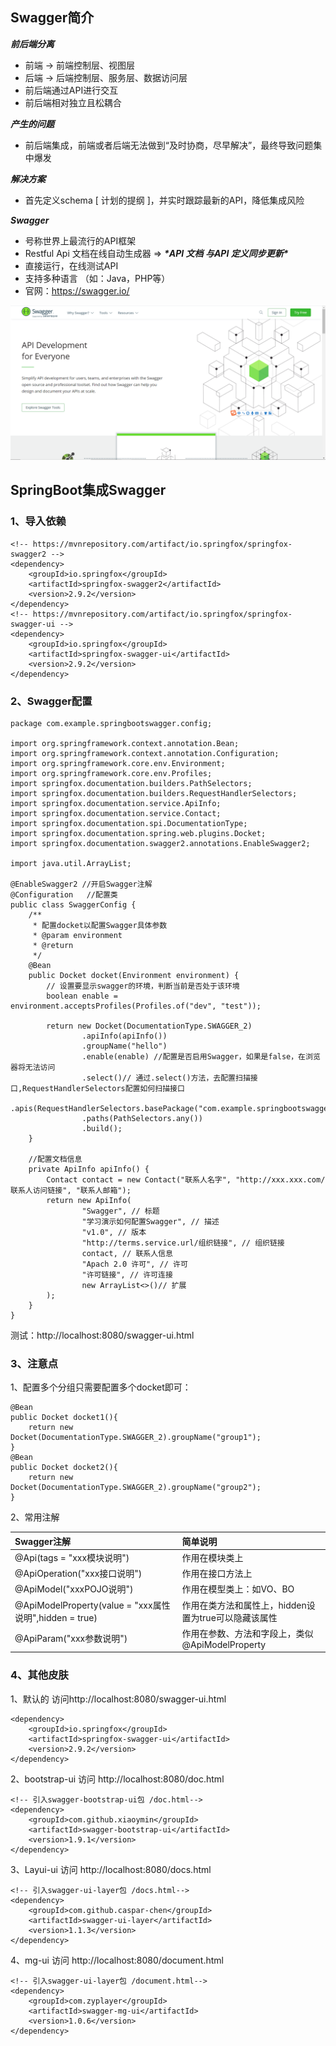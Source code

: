 ## Swagger简介

***前后端分离***

- 前端 -> 前端控制层、视图层
- 后端 -> 后端控制层、服务层、数据访问层
- 前后端通过API进行交互
- 前后端相对独立且松耦合

***产生的问题***

- 前后端集成，前端或者后端无法做到“及时协商，尽早解决”，最终导致问题集中爆发

***解决方案***

- 首先定义schema [ 计划的提纲 ]，并实时跟踪最新的API，降低集成风险

***Swagger***

- 号称世界上最流行的API框架
- Restful Api 文档在线自动生成器 => ***\*API 文档 与API 定义同步更新\****
- 直接运行，在线测试API
- 支持多种语言 （如：Java，PHP等）
- 官网：https://swagger.io/

![image-20200709145117170](img\sw)

## SpringBoot集成Swagger



### 1、导入依赖

```
<!-- https://mvnrepository.com/artifact/io.springfox/springfox-swagger2 -->
<dependency>
    <groupId>io.springfox</groupId>
    <artifactId>springfox-swagger2</artifactId>
    <version>2.9.2</version>
</dependency>
<!-- https://mvnrepository.com/artifact/io.springfox/springfox-swagger-ui -->
<dependency>
    <groupId>io.springfox</groupId>
    <artifactId>springfox-swagger-ui</artifactId>
    <version>2.9.2</version>
</dependency>
```

### 2、Swagger配置

```
package com.example.springbootswagger.config;

import org.springframework.context.annotation.Bean;
import org.springframework.context.annotation.Configuration;
import org.springframework.core.env.Environment;
import org.springframework.core.env.Profiles;
import springfox.documentation.builders.PathSelectors;
import springfox.documentation.builders.RequestHandlerSelectors;
import springfox.documentation.service.ApiInfo;
import springfox.documentation.service.Contact;
import springfox.documentation.spi.DocumentationType;
import springfox.documentation.spring.web.plugins.Docket;
import springfox.documentation.swagger2.annotations.EnableSwagger2;

import java.util.ArrayList;

@EnableSwagger2 //开启Swagger注解
@Configuration   //配置类
public class SwaggerConfig {
    /**
     * 配置docket以配置Swagger具体参数
     * @param environment
     * @return
     */
    @Bean
    public Docket docket(Environment environment) {
        // 设置要显示swagger的环境，判断当前是否处于该环境
        boolean enable = environment.acceptsProfiles(Profiles.of("dev", "test"));

        return new Docket(DocumentationType.SWAGGER_2)
                .apiInfo(apiInfo())
                .groupName("hello")
                .enable(enable) //配置是否启用Swagger，如果是false，在浏览器将无法访问
                .select()// 通过.select()方法，去配置扫描接口,RequestHandlerSelectors配置如何扫描接口
                .apis(RequestHandlerSelectors.basePackage("com.example.springbootswagger.controller"))
                .paths(PathSelectors.any())
                .build();
    }

    //配置文档信息
    private ApiInfo apiInfo() {
        Contact contact = new Contact("联系人名字", "http://xxx.xxx.com/联系人访问链接", "联系人邮箱");
        return new ApiInfo(
                "Swagger", // 标题
                "学习演示如何配置Swagger", // 描述
                "v1.0", // 版本
                "http://terms.service.url/组织链接", // 组织链接
                contact, // 联系人信息
                "Apach 2.0 许可", // 许可
                "许可链接", // 许可连接
                new ArrayList<>()// 扩展
        );
    }
}
```

测试：http://localhost:8080/swagger-ui.html



### 3、注意点

1、配置多个分组只需要配置多个docket即可：

```
@Bean
public Docket docket1(){
    return new Docket(DocumentationType.SWAGGER_2).groupName("group1");
}
@Bean
public Docket docket2(){
    return new Docket(DocumentationType.SWAGGER_2).groupName("group2");
}
```

2、常用注解

| Swagger注解                                            | 简单说明                                             |
| :----------------------------------------------------- | :--------------------------------------------------- |
| @Api(tags = "xxx模块说明")                             | 作用在模块类上                                       |
| @ApiOperation("xxx接口说明")                           | 作用在接口方法上                                     |
| @ApiModel("xxxPOJO说明")                               | 作用在模型类上：如VO、BO                             |
| @ApiModelProperty(value = "xxx属性说明",hidden = true) | 作用在类方法和属性上，hidden设置为true可以隐藏该属性 |
| @ApiParam("xxx参数说明")                               | 作用在参数、方法和字段上，类似@ApiModelProperty      |

### 4、其他皮肤

1、默认的  访问http://localhost:8080/swagger-ui.html

```
<dependency> 
    <groupId>io.springfox</groupId>
    <artifactId>springfox-swagger-ui</artifactId>
    <version>2.9.2</version>
</dependency>
```

2、bootstrap-ui  访问  http://localhost:8080/doc.html

```
<!-- 引入swagger-bootstrap-ui包 /doc.html-->
<dependency>
    <groupId>com.github.xiaoymin</groupId>
    <artifactId>swagger-bootstrap-ui</artifactId>
    <version>1.9.1</version>
</dependency>
```

3、Layui-ui  访问	http://localhost:8080/docs.html

```
<!-- 引入swagger-ui-layer包 /docs.html-->
<dependency>
    <groupId>com.github.caspar-chen</groupId>
    <artifactId>swagger-ui-layer</artifactId>
    <version>1.1.3</version>
</dependency>
```

4、mg-ui  访问	http://localhost:8080/document.html

```
<!-- 引入swagger-ui-layer包 /document.html-->
<dependency>
    <groupId>com.zyplayer</groupId>
    <artifactId>swagger-mg-ui</artifactId>
    <version>1.0.6</version>
</dependency>
```

